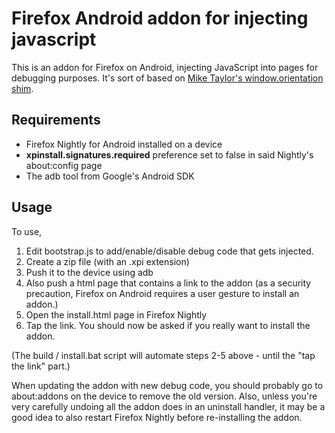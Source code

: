 # Firefox Android addon for injecting javascript

This is an addon for Firefox on Android, injecting JavaScript into pages for debugging purposes. It's sort of based on [Mike Taylor's window.orientation shim](https://github.com/miketaylr/orientation-shim).

## Requirements
 * Firefox Nightly for Android installed on a device
 * **xpinstall.signatures.required** preference set to false in said Nightly's about:config page
 * The adb tool from Google's Android SDK
 
## Usage

To use, 

1. Edit bootstrap.js to add/enable/disable debug code that gets injected. 
2. Create a zip file (with an .xpi extension) 
3. Push it to the device using adb
4. Also push a html page that contains a link to the addon (as a security precaution, Firefox on Android requires a user gesture to install an addon.)
5. Open the install.html page in Firefox Nightly 
6. Tap the link. You should now be asked if you really want to install the addon.

(The build / install.bat script will automate steps 2-5 above - until the "tap the link" part.)

When updating the addon with new debug code, you should probably go to about:addons on the device to remove the old version. Also, unless you're very carefully undoing all the addon does in an uninstall handler, it may be a good idea to also restart Firefox Nightly before re-installing the addon.